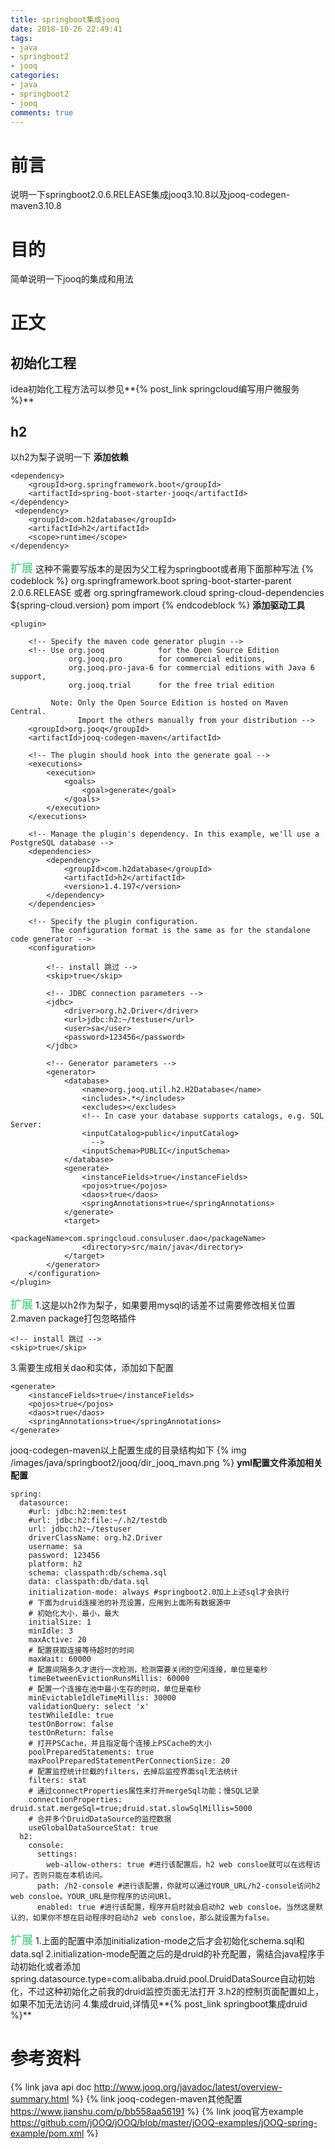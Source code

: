 ```yaml
---
title: springboot集成jooq
date: 2018-10-26 22:49:41
tags:
- java
- springboot2
- jooq
categories:
- java
- springboot2
- jooq
comments: true
---
```

# 前言
说明一下springboot2.0.6.RELEASE集成jooq3.10.8以及jooq-codegen-maven3.10.8
# 目的
简单说明一下jooq的集成和用法

<!-- more -->

# 正文
## 初始化工程
idea初始化工程方法可以参见**{% post_link springcloud编写用户微服务 %}**

## h2
以h2为梨子说明一下
**添加依赖**
```
<dependency>
    <groupId>org.springframework.boot</groupId>
    <artifactId>spring-boot-starter-jooq</artifactId>
</dependency>
 <dependency>
    <groupId>com.h2database</groupId>
    <artifactId>h2</artifactId>
    <scope>runtime</scope>
</dependency>
```
<font color="#2ecc71" size="4"><i class="fa fa-spinner fa-spin"></i>扩展</font>
这种不需要写版本的是因为父工程为springboot或者用下面那种写法
{% codeblock %}
<parent>
    <groupId>org.springframework.boot</groupId>
    <artifactId>spring-boot-starter-parent</artifactId>
    <version>2.0.6.RELEASE</version>
    <relativePath/> <!-- lookup parent from repository -->
</parent>
或者
<dependencyManagement>
    <dependencies>
        <dependency>
            <groupId>org.springframework.cloud</groupId>
            <artifactId>spring-cloud-dependencies</artifactId>
            <version>${spring-cloud.version}</version>
            <type>pom</type>
            <scope>import</scope>
        </dependency>
    </dependencies>
</dependencyManagement>
{% endcodeblock %}
**添加驱动工具**
```
<plugin>

    <!-- Specify the maven code generator plugin -->
    <!-- Use org.jooq            for the Open Source Edition
             org.jooq.pro        for commercial editions,
             org.jooq.pro-java-6 for commercial editions with Java 6 support,
             org.jooq.trial      for the free trial edition

         Note: Only the Open Source Edition is hosted on Maven Central.
               Import the others manually from your distribution -->
    <groupId>org.jooq</groupId>
    <artifactId>jooq-codegen-maven</artifactId>

    <!-- The plugin should hook into the generate goal -->
    <executions>
        <execution>
            <goals>
                <goal>generate</goal>
            </goals>
        </execution>
    </executions>

    <!-- Manage the plugin's dependency. In this example, we'll use a PostgreSQL database -->
    <dependencies>
        <dependency>
            <groupId>com.h2database</groupId>
            <artifactId>h2</artifactId>
            <version>1.4.197</version>
        </dependency>
    </dependencies>

    <!-- Specify the plugin configuration.
         The configuration format is the same as for the standalone code generator -->
    <configuration>

        <!-- install 跳过 -->
        <skip>true</skip>

        <!-- JDBC connection parameters -->
        <jdbc>
            <driver>org.h2.Driver</driver>
            <url>jdbc:h2:~/testuser</url>
            <user>sa</user>
            <password>123456</password>
        </jdbc>

        <!-- Generator parameters -->
        <generator>
            <database>
                <name>org.jooq.util.h2.H2Database</name>
                <includes>.*</includes>
                <excludes></excludes>
                <!-- In case your database supports catalogs, e.g. SQL Server:
                <inputCatalog>public</inputCatalog>
                  -->
                <inputSchema>PUBLIC</inputSchema>
            </database>
            <generate>
                <instanceFields>true</instanceFields>
                <pojos>true</pojos>
                <daos>true</daos>
                <springAnnotations>true</springAnnotations>
            </generate>
            <target>
                <packageName>com.springcloud.consuluser.dao</packageName>
                <directory>src/main/java</directory>
            </target>
        </generator>
    </configuration>
</plugin>
```
<font color="#2ecc71" size="4"><i class="fa fa-spinner fa-spin"></i>扩展</font>
1.这是以h2作为梨子，如果要用mysql的话差不过需要修改相关位置
2.maven package打包忽略插件
```
<!-- install 跳过 -->
<skip>true</skip>
```
3.需要生成相关dao和实体，添加如下配置
```
<generate>
    <instanceFields>true</instanceFields>
    <pojos>true</pojos>
    <daos>true</daos>
    <springAnnotations>true</springAnnotations>
</generate>
```
jooq-codegen-maven以上配置生成的目录结构如下
{% img /images/java/springboot2/jooq/dir_jooq_mavn.png %}
**yml配置文件添加相关配置**
```
spring:
  datasource:
    #url: jdbc:h2:mem:test
    #url: jdbc:h2:file:~/.h2/testdb
    url: jdbc:h2:~/testuser
    driverClassName: org.h2.Driver
    username: sa
    password: 123456
    platform: h2
    schema: classpath:db/schema.sql
    data: classpath:db/data.sql
    initialization-mode: always #springboot2.0加上上述sql才会执行
    # 下面为druid连接池的补充设置，应用到上面所有数据源中
    # 初始化大小，最小，最大
    initialSize: 1
    minIdle: 3
    maxActive: 20
    # 配置获取连接等待超时的时间
    maxWait: 60000
    # 配置间隔多久才进行一次检测，检测需要关闭的空闲连接，单位是毫秒
    timeBetweenEvictionRunsMillis: 60000
    # 配置一个连接在池中最小生存的时间，单位是毫秒
    minEvictableIdleTimeMillis: 30000
    validationQuery: select 'x'
    testWhileIdle: true
    testOnBorrow: false
    testOnReturn: false
    # 打开PSCache，并且指定每个连接上PSCache的大小
    poolPreparedStatements: true
    maxPoolPreparedStatementPerConnectionSize: 20
    # 配置监控统计拦截的filters，去掉后监控界面sql无法统计
    filters: stat
    # 通过connectProperties属性来打开mergeSql功能；慢SQL记录
    connectionProperties: druid.stat.mergeSql=true;druid.stat.slowSqlMillis=5000
    # 合并多个DruidDataSource的监控数据
    useGlobalDataSourceStat: true 
  h2:
    console:
      settings:
        web-allow-others: true #进行该配置后，h2 web consloe就可以在远程访问了。否则只能在本机访问。
      path: /h2-console #进行该配置，你就可以通过YOUR_URL/h2-console访问h2 web consloe。YOUR_URL是你程序的访问URl。
      enabled: true #进行该配置，程序开启时就会启动h2 web consloe。当然这是默认的，如果你不想在启动程序时启动h2 web consloe，那么就设置为false。
```
<font color="#2ecc71" size="4"><i class="fa fa-spinner fa-spin"></i>扩展</font>
1.上面的配置中添加initialization-mode之后才会初始化schema.sql和data.sql
2.initialization-mode配置之后的是druid的补充配置，需结合java程序手动初始化或者添加spring.datasource.type=com.alibaba.druid.pool.DruidDataSource自动初始化，不过这种初始化之前我的druid监控页面无法打开
3.h2的控制页面配置如上，如果不加无法访问
4.集成druid,详情见**{% post_link springboot集成druid %}**
# 参考资料
{% link java api doc http://www.jooq.org/javadoc/latest/overview-summary.html %}
{% link jooq-codegen-maven其他配置 https://www.jianshu.com/p/bb558aa56191 %}
{% link jooq官方example https://github.com/jOOQ/jOOQ/blob/master/jOOQ-examples/jOOQ-spring-example/pom.xml %}

